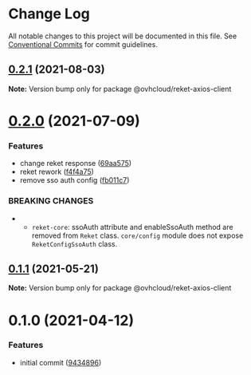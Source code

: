 # Change Log

All notable changes to this project will be documented in this file.
See [Conventional Commits](https://conventionalcommits.org) for commit guidelines.

## [0.2.1](https://github.com/ovh/reket/compare/v0.2.0...v0.2.1) (2021-08-03)

**Note:** Version bump only for package @ovhcloud/reket-axios-client





# [0.2.0](https://github.com/ovh/reket/compare/v0.1.1...v0.2.0) (2021-07-09)


### Features

* change reket response ([69aa575](https://github.com/ovh/reket/commit/69aa575ccf160e115a0c8fedbea639a0bba52451))
* reket rework ([f4f4a75](https://github.com/ovh/reket/commit/f4f4a75bc218fb974c31a5e26530e015cbc4cced))
* remove sso auth config ([fb011c7](https://github.com/ovh/reket/commit/fb011c72ef41b888a970aa0902cd67b631bfde5a))


### BREAKING CHANGES

* - `reket-core`: ssoAuth attribute and enableSsoAuth method are removed
from `Reket` class. `core/config` module does not expose
`ReketConfigSsoAuth` class.





## [0.1.1](https://github.com/ovh/reket/compare/v0.1.0...v0.1.1) (2021-05-21)

**Note:** Version bump only for package @ovhcloud/reket-axios-client





# 0.1.0 (2021-04-12)


### Features

* initial commit ([9434896](https://github.com/ovh/reket/commit/943489646dfedbf0418196353cfdb722db28855f))
